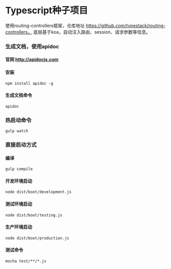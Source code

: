 # Typescript种子项目 
使用routing-controllers框架，仓库地址 https://github.com/typestack/routing-controllers， 底层基于koa，自动注入路由、session、请求参数等信息。

### 生成文档，使用apidoc

#### 官网 http://apidocjs.com

#### 安装
```
npm install apidoc -g
```

#### 生成文档命令
```
apidoc
```

### 热启动命令
```
gulp watch
```
### 直接启动方式

#### 编译
```
gulp compile
```

#### 开发环境启动
```
node dist/boot/development.js  
```

#### 测试环境启动
```
node dist/boot/testing.js
```

#### 生产环境启动
```
node dist/boot/production.js  
```

#### 测试命令
```
mocha test/**/*.js
```